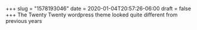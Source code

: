 +++
slug = "1578193046"
date = 2020-01-04T20:57:26-06:00
draft = false
+++
The Twenty Twenty wordpress theme looked quite different from previous years